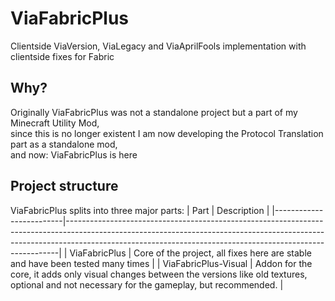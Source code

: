 # ViaFabricPlus
Clientside ViaVersion, ViaLegacy and ViaAprilFools implementation with clientside fixes for Fabric

## Why?
Originally ViaFabricPlus was not a standalone project but a part of my Minecraft Utility Mod, <br>
since this is no longer existent I am now developing the Protocol Translation part as a standalone mod, <br>
and now: ViaFabricPlus is here

## Project structure
ViaFabricPlus splits into three major parts:
| Part                    | Description                                                                                                                                                                                                                            |
|-------------------------|----------------------------------------------------------------------------------------------------------------------------------------------------------------------------------------------------------------------------------------|
| ViaFabricPlus           | Core of the project, all fixes here are stable and have been tested many times                                                                                                                                                         |
| ViaFabricPlus-Visual    | Addon for the core, it adds only visual changes between the versions like old textures, <br>optional and not necessary for the gameplay, but recommended.                                                                              |
